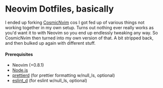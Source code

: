 # Neovim Dotfiles, basically

I ended up forking [CosmicNvim](https://github.com/CosmicNvim/CosmicNvim) cos I got fed up of various things not working together in my own setup. Turns out nothing ever really works as you'd want it to with Neovim so you end up endlessly tweaking any way. So CosmicNvim then turned into my own version of that. A bit stripped back, and then bulked up again with different stuff.

#### Prerequisites

- Neovim (+0.8.1)
- [Node.js](https://nodejs.org/en/)
- [prettierd](https://github.com/fsouza/prettierd) (for prettier formatting w/null_ls, optional)
- [eslint_d](https://www.npmjs.com/package/eslint_d) (for eslint w/null_ls, optional)
